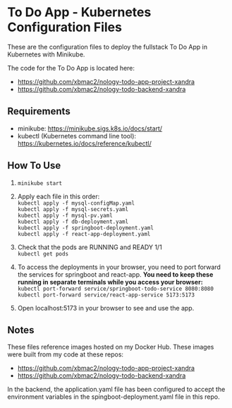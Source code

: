 # To Do App - Kubernetes Configuration Files

These are the configuration files to deploy the fullstack To Do App in Kubernetes with Minikube.

The code for the To Do App is located here:

- https://github.com/xbmac2/nology-todo-app-project-xandra
- https://github.com/xbmac2/nology-todo-backend-xandra

## Requirements

- minikube: https://minikube.sigs.k8s.io/docs/start/
- kubectl (Kubernetes command line tool): https://kubernetes.io/docs/reference/kubectl/

## How To Use

1. `minikube start`

2. Apply each file in this order:\
   `kubectl apply -f mysql-configMap.yaml`\
   `kubectl apply -f mysql-secrets.yaml`\
   `kubectl apply -f mysql-pv.yaml`\
   `kubectl apply -f db-deployment.yaml`\
   `kubectl apply -f springboot-deployment.yaml`\
   `kubectl apply -f react-app-deployment.yaml`

3. Check that the pods are RUNNING and READY 1/1\
   `kubectl get pods`

4. To access the deployments in your browser, you need to port forward the services for springboot and react-app.
   **You need to keep these running in separate terminals while you access your browser:**\
    `kubectl port-forward service/springboot-todo-service 8080:8080`\
    `kubectl port-forward service/react-app-service 5173:5173`

5. Open localhost:5173 in your browser to see and use the app.

## Notes

These files reference images hosted on my Docker Hub. These images were built from my code at these repos:

- https://github.com/xbmac2/nology-todo-app-project-xandra
- https://github.com/xbmac2/nology-todo-backend-xandra

In the backend, the application.yaml file has been configured to accept the environment variables in the spingboot-deployment.yaml file in this repo.
